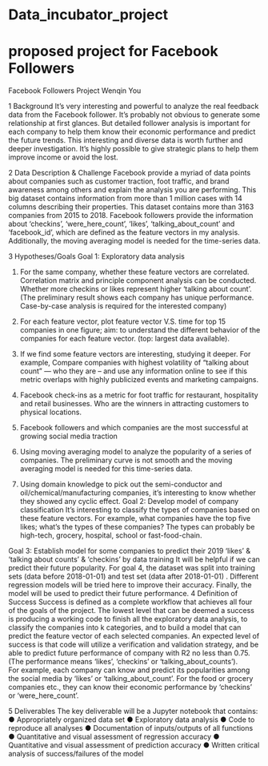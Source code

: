 # Data_incubator_project
# proposed project for Facebook Followers

Facebook Followers Project
Wenqin You

1	Background
It’s very interesting and powerful to analyze the real feedback data from the Facebook follower. It’s probably not obvious to generate some relationship at first glances. But detailed follower analysis is important for each company to help them know their economic performance and predict the future trends. This interesting and diverse data is worth further and deeper investigation. It’s highly possible to give strategic plans to help them improve income or avoid the lost. 

2	Data Description & Challenge
Facebook provide a myriad of data points about companies such as customer traction, foot traffic, and brand awareness among others and explain the analysis you are performing.
This big dataset contains information from more than 1 million cases with 14 columns describing their properties. This dataset contains more than 3163 companies from 2015 to 2018. Facebook followers provide the information about ‘checkins’, ‘were_here_count’, ‘likes’, ‘talking_about_count’ and ‘facebook_id’, which are defined as the feature vectors in my analysis. Additionally, the moving averaging model is needed for the time-series data. 

3	Hypotheses/Goals
Goal 1: Exploratory data analysis
1.	For the same company, whether these feature vectors are correlated. Correlation matrix and principle component analysis can be conducted. Whether more checkins or likes represent higher ‘talking about count’. 
(The preliminary result shows each company has unique performance. Case-by-case analysis is required for the interested company)

2.	For each feature vector, plot feature vector V.S. time for top 15 companies in one figure; aim: to understand the different behavior of the companies for each feature vector. (top: largest data available). 

3.	If we find some feature vectors are interesting, studying it deeper. For example, Compare companies with highest volatility of “talking about count” — who they are – and use any information online to see if this metric overlaps with highly publicized events and marketing campaigns.

4.	Facebook check-ins as a metric for foot traffic for restaurant, hospitality and retail businesses. Who are the winners in attracting customers to physical locations.

5.	Facebook followers and which companies are the most successful at growing social media traction

6.	Using moving averaging model to analyze the popularity of a series of companies. The preliminary curve is not smooth and the moving averaging model is needed for this time-series data. 

7.	Using domain knowledge to pick out the semi-conductor and oil/chemical/manufacturing companies, it’s interesting to know whether they showed any cyclic effect. 
Goal 2: Develop model of company classification
It’s interesting to classify the types of companies based on these feature vectors. For example, what companies have the top five likes; what’s the types of these companies? The types can probably be high-tech, grocery, hospital, school or fast-food-chain.

Goal 3: Establish model for some companies to predict their 2019 ‘likes’ & ‘talking about counts’ & ‘checkins’ by data training
It will be helpful if we can predict their future popularity. For goal 4, the dataset was split into training sets (data before 2018-01-01) and test set (data after 2018-01-01) . Different regression models will be tried here to improve their accuracy. Finally, the model will be used to predict their future performance. 
4	Definition of Success
Success is defined as a complete workflow that achieves all four of the goals of the project. The lowest level that can be deemed a success is producing a working code to finish all the exploratory data analysis, to classify the companies into k categories, and to build a model that can predict the feature vector of each selected companies. An expected level of success is that code will utilize a verification and validation strategy, and be able to predict future performance of company with R2 no less than 0.75.  (The performance means ‘likes’, ‘checkins’ or ‘talking_about_counts’).  
For example, each company can know and predict its popularities among the social media by ‘likes’ or ‘talking_about_count’. For the food or grocery companies etc., they can know their economic performance by ‘checkins’ or ‘were_here_count’. 

5	Deliverables
The key deliverable will be a Jupyter notebook that contains:
●	Appropriately organized data set
●	Exploratory data analysis
●	Code to reproduce all analyses
●	Documentation of inputs/outputs of all functions
●	Quantitative and visual assessment of regression accuracy
●	Quantitative and visual assessment of prediction accuracy
●	Written critical analysis of success/failures of the model
